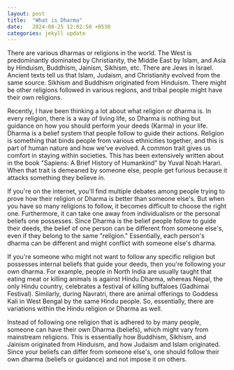 ```yaml
---
layout: post
title:  "What is Dharma"
date:   2024-08-25 12:02:50 +0530
categories: jekyll update
---
```

There are various dharmas or religions in the world. The West is predominantly dominated by Christianity, the Middle East by Islam, and Asia by Hinduism, Buddhism, Jainism, Sikhism, etc. There are Jews in Israel. Ancient texts tell us that Islam, Judaism, and Christianity evolved from the same source. Sikhism and Buddhism originated from Hinduism. There might be other religions followed in various regions, and tribal people might have their own religions.

Recently, I have been thinking a lot about what religion or dharma is. In every religion, there is a way of living life, so Dharma is nothing but guidance on how you should perform your deeds (Karma) in your life. Dharma is a belief system that people follow to guide their actions. Religion is something that binds people from various ethnicities together, and this is part of human nature and how we've evolved. A common trait gives us comfort in staying within societies. This has been extensively written about in the book "Sapiens: A Brief History of Humankind" by Yuval Noah Harari. When that trait is demeaned by someone else, people get furious because it attacks something they believe in.

If you're on the internet, you'll find multiple debates among people trying to prove how their religion or Dharma is better than someone else's. But when you have so many religions to follow, it becomes difficult to choose the right one. Furthermore, it can take one away from individualism or the personal beliefs one possesses. Since Dharma is the belief people follow to guide their deeds, the belief of one person can be different from someone else's, even if they belong to the same "religion." Essentially, each person's dharma can be different and might conflict with someone else's dharma.

If you're someone who might not want to follow any specific religion but possesses internal beliefs that guide your deeds, then you're following your own dharma. For example, people in North India are usually taught that eating meat or killing animals is against Hindu Dharma, whereas Nepal, the only Hindu country, celebrates a festival of killing buffaloes (Gadhimai Festival). Similarly, during Navratri, there are animal offerings to Goddess Kali in West Bengal by the same Hindu people. So, essentially, there are variations within the Hindu religion or Dharma as well.

Instead of following one religion that is adhered to by many people, someone can have their own Dharma (beliefs), which might vary from mainstream religions. This is essentially how Buddhism, Sikhism, and Jainism originated from Hinduism, and how Judaism and Islam originated. Since your beliefs can differ from someone else's, one should follow their own dharma (beliefs or guidance) and not impose it on others.
